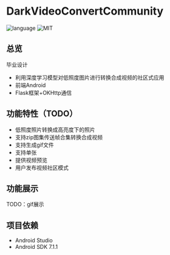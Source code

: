 # DarkVideoConvertCommunity

<p>
  <a>
    <img alt = "language" src="https://img.shields.io/badge/language-Java-green.svg?style=plastic">
  </a>
  <a>
    <img alt = "MIT" src="https://img.shields.io/badge/license-MIT-lightgrey.svg?style=plastic">
  </a>
</p>



## 总览
毕业设计
- 利用深度学习模型对低照度图片进行转换合成视频的社区式应用
- 前端Android
- Flask框架+OKHttp通信 


## 功能特性（TODO）
- 低照度照片转换成高亮度下的照片
- 支持zip图集传送帧合集转换合成视频
- 支持生成gif文件
- 支持单张
- 提供视频预览
- 用户发布视频社区模式



## 功能展示

TODO：gif展示

## 项目依赖

- Android Studio
- Android SDK 7.1.1

